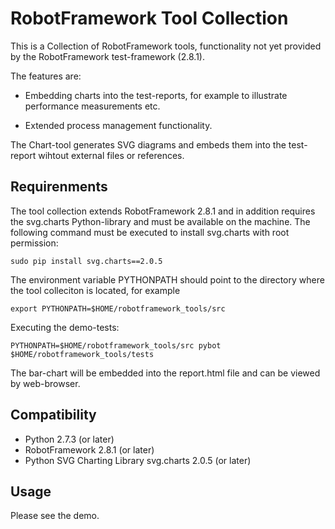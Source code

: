 RobotFramework Tool Collection
====================

This is a Collection of RobotFramework tools, functionality not yet provided by the RobotFramework test-framework (2.8.1). 

The features are:

- Embedding charts into the test-reports, for example to illustrate
  performance measurements etc.

- Extended process management functionality.

The Chart-tool generates SVG diagrams and embeds them into the
test-report wihtout external files or references.

## Requirenments

The tool collection extends RobotFramework 2.8.1 and in addition
requires the svg.charts Python-library and must be available on the
machine. The following command must be executed to install svg.charts
with root permission:

```
sudo pip install svg.charts==2.0.5
```

The environment variable PYTHONPATH should point to the directory
where the tool colleciton is located, for example

```
export PYTHONPATH=$HOME/robotframework_tools/src
```

Executing the demo-tests:

```
PYTHONPATH=$HOME/robotframework_tools/src pybot $HOME/robotframework_tools/tests
```

The bar-chart will be embedded into the report.html file and can be
viewed by web-browser.

## Compatibility

- Python 2.7.3 (or later)
- RobotFramework 2.8.1 (or later)
- Python SVG Charting Library svg.charts 2.0.5 (or later)

## Usage

Please see the demo.
